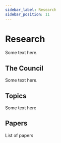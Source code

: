 ```yaml
---
sidebar_label: Research
sidebar_position: 11
---
```


# Research

Some text here.

## The Council

Some text here.

## Topics

Some text here

## Papers

List of papers